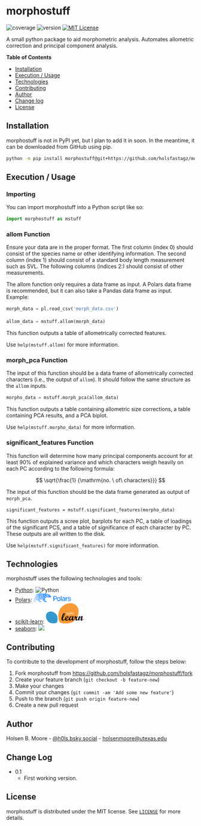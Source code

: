 # morphostuff

![coverage](https://img.shields.io/badge/coverage-70%25-yellowgreen)
![version](https://img.shields.io/badge/version-0.0.1-blue)
[![MIT License](https://img.shields.io/badge/License-MIT-green.svg)](https://choosealicense.com/licenses/mit/)

A small python package to aid morphometric analysis. Automates allometric
correction and principal component analysis.

**Table of Contents**
- [Installation](#installation)
- [Execution / Usage](#execution--usage)
- [Technologies](#technologies)
- [Contributing](#contributing)
- [Author](#author)
- [Change log](#change-log)
- [License](#license)

## Installation

morphostuff is not in PyPI yet, but I plan to add it in soon. In the meantime,
it can be downloaded from GitHub using pip.

```sh
python -m pip install morphostuff@git+https://github.com/holsfastagz/morphostuff.git
```

## Execution / Usage

### Importing

You can import morphostuff into a Python script like so:

```python
import morphostuff as mstuff
```

### allom Function

Ensure your data are in the proper format. The first column (index 0)
should consist of the species name or other identifying information. The
second column (index 1) should consist of a standard body length measurement
such as SVL. The following columns (indices 2:) should consist of other
measurements. 

The allom function only requires a data frame as input. A Polars data frame
is recommended, but it can also take a Pandas data frame as input. Example:

```python
morph_data = pl.read_csv('morph_data.csv')

allom_data = mstuff.allom(morph_data)
```

This function outputs a table of allometrically corrected features.

Use `help(mstuff.allom)` for more information.

### morph_pca Function

The input of this function should be a data frame of allometrically corrected
characters (i.e., the output of `allom`). It should follow the same structure
as the `allom` inputs.

```python
morpho_data = mstuff.morph_pca(allom_data)
```

This function outputs a table containing allometric size corrections, a table
containing PCA results, and a PCA biplot.

Use `help(mstuff.morpho_data)` for more information.

### significant_features Function

This function will determine how many principal components account for at least
90% of explained variance and which characters weigh heavily on each PC
according to the following formula:

$$
\sqrt{\frac{1} {\mathrm{no. \ of\ characters}}}
$$

The input of this function should be the data frame generated as output of
`morph_pca`. 

```
significant_features = mstuff.significant_features(morpho_data)
```

This function outputs a scree plot, barplots for each PC, a table of loadings
of the significant PCS, and a table of significance of each character by PC.
These outputs are all written to the disk.

Use `help(mstuff.significant_features)` for more information.

## Technologies

morphostuff uses the following technologies and tools:

- [Python](https://www.python.org/): ![Python](https://img.shields.io/badge/python-3670A0?style=for-the-badge&logo=python&logoColor=ffdd54)
- [Polars](https://pola.rs/): <img src="https://github.com/pola-rs/polars-static/blob/master/logos/polars_logo_blue_text.svg" width="100" />
- [scikit-learn](https://scikit-learn.org/stable/): <img src="https://github.com/scikit-learn/scikit-learn/blob/main/doc/logos/1280px-scikit-learn-logo.png" width="100" />
- [seaborn](https://seaborn.pydata.org/): <img src="https://seaborn.pydata.org/_images/logo-wide-lightbg.svg" width="100" />

## Contributing

To contribute to the development of morphostuff, follow the steps below:

1. Fork morphostuff from <https://github.com/holsfastagz/morphostuff/fork>
2. Create your feature branch (`git checkout -b feature-new`)
3. Make your changes
4. Commit your changes (`git commit -am 'Add some new feature'`)
5. Push to the branch (`git push origin feature-new`)
6. Create a new pull request

## Author

Holsen B. Moore - [@h0ls.bsky.social](https://bsky.app/profile/h0ls.bsky.social) - holsenmoore@utexas.edu

## Change Log 

- 0.1
    - First working version.

## License

morphostuff is distributed under the MIT license. See [`LICENSE`](LICENSE) for more details.